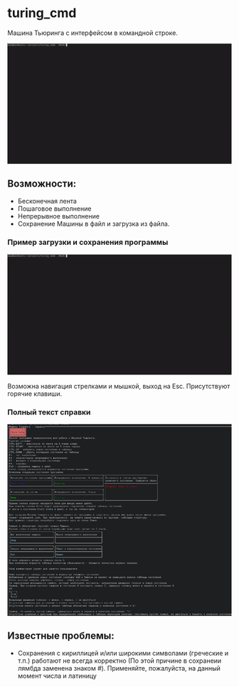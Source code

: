 # turing_cmd
Машина Тьюринга с интерфейсом в командной строке.

![1.gif](forReadme/1.gif)

## Возможности:
- Бесконечная лента
- Пошаговое выполнение
- Непрерывное выполнение
- Сохранение Машины в файл и загрузка из файла.

### Пример загрузки и сохранения программы
![2.gif](forReadme/2.gif)

Возможна навигация стрелками и мышкой, выход на Esc. Присутствуют горячие клавиши.

### Полный текст справки
![3.png](forReadme/3.png) 

## Известные проблемы:
- Сохранения с кириллицей и/или широкими символами (греческие и т.п.) работают не всегда корректно (По этой причине в сохранеии лямбда заменена знаком #). Применяйте, пожалуйста, на данный момент числа и латиницу